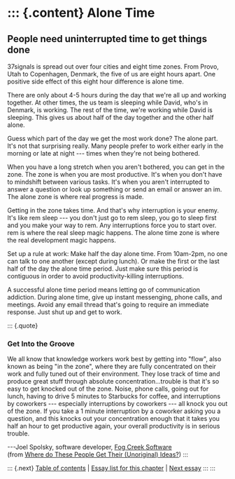 ::: {.content}
Alone Time
==========

People need uninterrupted time to get things done
-------------------------------------------------

37signals is spread out over four cities and eight time zones. From
Provo, Utah to Copenhagen, Denmark, the five of us are eight hours
apart. One positive side effect of this eight hour difference is alone
time.

There are only about 4-5 hours during the day that we\'re all up and
working together. At other times, the us team is sleeping while David,
who\'s in Denmark, is working. The rest of the time, we\'re working
while David is sleeping. This gives us about half of the day together
and the other half alone.

Guess which part of the day we get the most work done? The alone part.
It\'s not that surprising really. Many people prefer to work either
early in the morning or late at night --- times when they\'re not being
bothered.

When you have a long stretch when you aren\'t bothered, you can get in
the zone. The zone is when you are most productive. It\'s when you
don\'t have to mindshift between various tasks. It\'s when you aren\'t
interrupted to answer a question or look up something or send an email
or answer an im. The alone zone is where real progress is made.

Getting in the zone takes time. And that\'s why interruption is your
enemy. It\'s like rem sleep --- you don\'t just go to rem sleep, you go
to sleep first and you make your way to rem. Any interruptions force you
to start over. rem is where the real sleep magic happens. The alone time
zone is where the real development magic happens.

Set up a rule at work: Make half the day alone time. From 10am-2pm, no
one can talk to one another (except during lunch). Or make the first or
the last half of the day the alone time period. Just make sure this
period is contiguous in order to avoid productivity-killing
interruptions.

A successful alone time period means letting go of communication
addiction. During alone time, give up instant messenging, phone calls,
and meetings. Avoid any email thread that\'s going to require an
immediate response. Just shut up and get to work.

::: {.quote}
### Get Into the Groove

We all know that knowledge workers work best by getting into \"flow\",
also known as being \"in the zone\", where they are fully concentrated
on their work and fully tuned out of their environment. They lose track
of time and produce great stuff through absolute
concentration\...trouble is that it\'s so easy to get knocked out of the
zone. Noise, phone calls, going out for lunch, having to drive 5 minutes
to Starbucks for coffee, and interruptions by coworkers --- especially
interruptions by coworkers --- all knock you out of the zone. If you
take a 1 minute interruption by a coworker asking you a question, and
this knocks out your concentration enough that it takes you half an hour
to get productive again, your overall productivity is in serious
trouble.

---Joel Spolsky, software developer, [Fog Creek
Software](http://www.fogcreek.com/)\
(from [Where do These People Get Their (Unoriginal)
Ideas?](http://www.joelonsoftware.com/articles/fog0000000068.html))
:::

::: {.next}
[Table of contents](toc.php) \| [Essay list for this
chapter](toc.php#ch07) \| [Next essay](ch07_Meetings_Are_Toxic.php)
:::
:::

